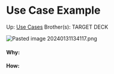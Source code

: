 # Use Case Example

Up: [Use Cases](use_cases)
Brother(s):
TARGET DECK

![Pasted image 20240131134117.png](pasted_image_20240131134117.png)





































#### Why:
#### How:









